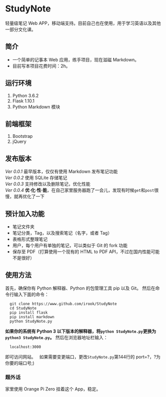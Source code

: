 # StudyNote
轻量级笔记 Web APP，移动端支持。目前自己也在使用，用于学习英语以及其他一部分文化课。

## 简介
* 一个简单的记事本 Web 应用，练手项目，现在滋磁 Markdown。
* 目前写本项目花费时间：2h。

## 运行环境
1. Python 3.6.2
2. Flask 1.10.1
3. Python Markdown 模块

## 前端框架
1. Bootstrap
2. jQuery

## 发布版本
*Ver 0.0.1* 最早版本，仅仅有使用 Markdown 发布笔记功能  
*Ver 0.0.2* 使用 SQLite 存储笔记  
*Ver 0.0.3* 支持修改以及删除笔记，优化性能  
*Ver 0.0.4* **优·化·性·能**，在自己家里服务器跑了一会儿，发现有时候`get`和`post`很慢，就再优化了一下

## 预计加入功能
- 笔记文件夹
- 笔记分类，Tag，以及搜索笔记（名字，或者 Tag）
- 表格形式整理笔记
- 用户，每个用户有单独的笔记，可以类似于 Git 的 fork 功能
- 保存至 PDF（打算使用一个现有的 HTML to PDF API，不过在国内性能可能不是很好）

## 使用方法
首先，确保你有 Python 解释器、Python 的包管理工具 pip 以及 Git。
然后在命令行输入下面的命令：
```
  git clone https://www.github.com/irook/StudyNote
  cd StudyNote
  pip install flask
  pip install markdown
  python StudyNote.py
```
**如果你的系统有 Python 3 以下版本的解释器，将`python StudyNote.py`更换为`python3 StudyNote.py`。**
然后在浏览器地址栏输入：
```
  localhost:3000
```
即可访问网站。  
如果需要变更端口，更改`StudyNote.py`第144行的 port=?，?为你要的端口号;)

### 题外话
家里使用 Orange Pi Zero 挂着这个 App，稳定。
